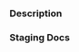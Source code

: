 ### Description

<!-- https://github.com/confluentinc/kafka-tutorials/issues/GH_ISSUE_NUMBER -->

### Staging Docs

<!-- http://kafka-tutorials-staging.s3-website-us-west-2.amazonaws.com/BRANCH_NAME/ -->
<!-- http://kafka-tutorials-staging.s3-website-us-west-2.amazonaws.com/BRANCH_NAME/KT_PATH -->
